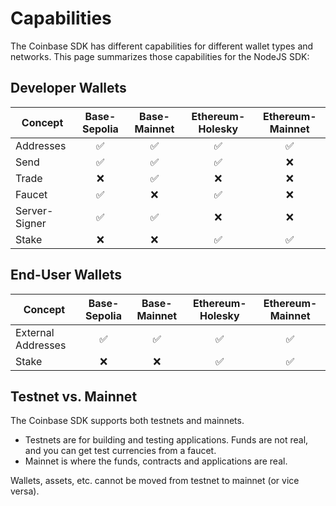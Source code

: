 # Capabilities

The Coinbase SDK has different capabilities for different wallet types and networks. This page summarizes
those capabilities for the NodeJS SDK:

## Developer Wallets

| Concept       | Base-Sepolia | Base-Mainnet | Ethereum-Holesky | Ethereum-Mainnet |
|---------------|:------------:|:------------:|:----------------:|:----------------:|
| Addresses     |      ✅       |      ✅       |        ✅         |        ✅         |
| Send          |      ✅       |      ✅       |        ✅         |        ❌         |
| Trade         |      ❌       |      ✅       |        ❌         |        ❌         |
| Faucet        |      ✅       |      ❌       |        ✅         |        ❌         |
| Server-Signer |      ✅       |      ✅       |        ❌         |        ❌         |
| Stake         |      ❌       |      ❌       |        ✅         |        ✅         |

## End-User Wallets

| Concept            | Base-Sepolia | Base-Mainnet | Ethereum-Holesky | Ethereum-Mainnet |
|--------------------|:------------:|:------------:|:----------------:|:----------------:|
| External Addresses |      ✅       |      ✅       |        ✅         |        ✅         |
| Stake              |      ❌       |      ❌       |        ✅         |        ✅         |

## Testnet vs. Mainnet

The Coinbase SDK supports both testnets and mainnets.

- Testnets are for building and testing applications. Funds are not real, and you can get test currencies from a faucet.
- Mainnet is where the funds, contracts and applications are real.

Wallets, assets, etc. cannot be moved from testnet to mainnet (or vice versa).
